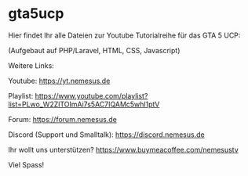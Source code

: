 # gta5ucp
Hier findet Ihr alle Dateien zur Youtube Tutorialreihe für das GTA 5 UCP:

(Aufgebaut auf PHP/Laravel, HTML, CSS, Javascript)

Weitere Links:

Youtube: https://yt.nemesus.de

Playlist: https://www.youtube.com/playlist?list=PLwo_W2ZlTOImAi7s5AC7IQAMc5whl1ptV

Forum: https://forum.nemesus.de

Discord (Support und Smalltalk): https://discord.nemesus.de

Ihr wollt uns unterstützen? https://www.buymeacoffee.com/nemesustv

Viel Spass!
